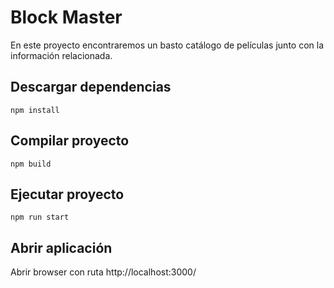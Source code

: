 # Block Master

En este proyecto encontraremos un basto catálogo de películas junto con la información relacionada.

## Descargar dependencias

```console
npm install
```

## Compilar proyecto

```console
npm build
```

## Ejecutar proyecto

```console
npm run start
```

## Abrir aplicación

Abrir browser con ruta http://localhost:3000/